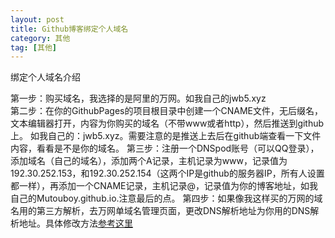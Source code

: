 ```yaml
---
layout: post
title: Github博客绑定个人域名 
category: 其他
tag: [其他]
---
```


绑定个人域名介绍  


第一步：购买域名，我选择的是阿里的万网。如我自己的jwb5.xyz  
第二步：在你的GithubPages的项目根目录中创建一个CNAME文件，无后缀名，文本编辑器打开，内容为你购买的域名（不带www或者http），然后推送到github上。 如我自己的：jwb5.xyz。需要注意的是推送上去后在github端查看一下文件内容，看看是不是你的域名。 
第三步：注册一个DNSpod账号（可以QQ登录），添加域名（自己的域名），添加两个A记录，主机记录为www，记录值为192.30.252.153，和192.30.252.154（这两个IP是github的服务器IP，所有人设置都一样），再添加一个CNAME记录，主机记录@，记录值为你的博客地址，如我自己的Mutouboy.github.io.注意最后的点。
第四步：如果像我这样买的万网的域名用的第三方解析，去万网单域名管理页面，更改DNS解析地址为你用的DNS解析地址。具体修改方法[参考这里](https://support.dnspod.cn/Kb/showarticle/tsid/40/)